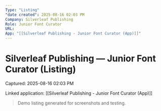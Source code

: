 ```yaml
---
Type: "Listing"
"date created": 2025-08-16 02:03 PM
Company: Silverleaf Publishing
Role: Junior Font Curator
URL:
App: "[[Silverleaf Publishing - Junior Font Curator (App)]]"
---
```

# Silverleaf Publishing — Junior Font Curator (Listing)

Captured: 2025-08-16 02:03 PM

Linked application: [[Silverleaf Publishing - Junior Font Curator (App)]]

> Demo listing generated for screenshots and testing.
